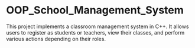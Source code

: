 # OOP_School_Management_System
This project implements a classroom management system in C++. It allows users to register as students or teachers, view their classes, and perform various actions depending on their roles.
